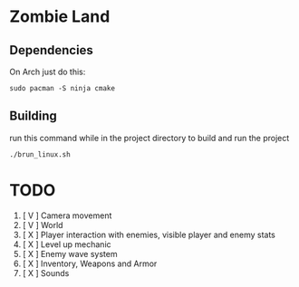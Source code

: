 # Zombie Land

## Dependencies
On Arch just do this:
``` 
sudo pacman -S ninja cmake
```

## Building
run this command while in the project directory to build and run the project
``` 
./brun_linux.sh
```

# TODO

1.  [ V ] Camera movement 
2.  [ V ] World
3.  [ X ] Player interaction with enemies, visible player and enemy stats
4.  [ X ] Level up mechanic
5.  [ X ] Enemy wave system
6.  [ X ] Inventory, Weapons and Armor
7.  [ X ] Sounds
